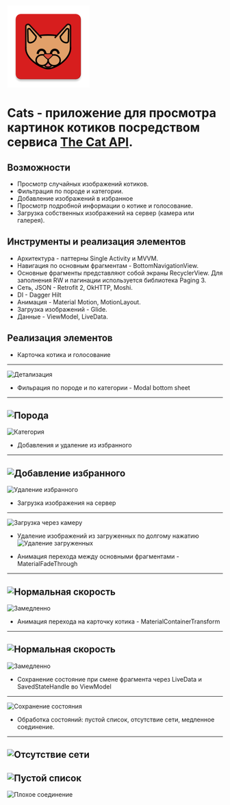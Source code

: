 ![Cats logo](/app/src/main/res/mipmap-xxxhdpi/ic_launcher.png)
# Сats - приложение для просмотра картинок котиков посредством сервиса [The Cat API](https://thecatapi.com).
## Возможности

- Просмотр случайных изображений котиков.
- Фильтрация по породе и категории.
- Добавление изображений в избранное
- Просмотр подробной информации о котике и голосование.
- Загрузка собственных изображений на сервер (камера или галерея).

## Инструменты и реализация элементов

- Архитектура - паттерны Single Activity и MVVM.
- Навигация по основным фрагментам - BottomNavigationView.
- Основные фрагменты представляют собой экраны RecyclerView. Для заполнения RW и пагинации используется библиотека Paging 3.
- Сеть, JSON - Retrofit 2, OkHTTP, Moshi.
- DI - Dagger Hilt
- Анимация - Material Motion, MotionLayout.
- Загрузка изображений - Glide.
- Данные - ViewModel, LiveData.

## Реализация элементов
- Карточка котика и голосование
---
![Детализация](https://media.giphy.com/media/5H1k28L5025eyH7CQl/giphy.gif)

- Фильрация по породе и по категории - Modal bottom sheet
---
![Порода](https://media.giphy.com/media/jPEg55a9ltPb0tmI7v/giphy.gif)
---
![Категория](https://media.giphy.com/media/OZZ090usyYzcBE4IJy/giphy.gif)

- Добавления и удаление из избранного
---
![Добавление избранного](https://media.giphy.com/media/ft9Vla3pksH0mtk4gW/giphy.gif)
---
![Удаление избранного](https://media.giphy.com/media/8sqs3E3TBBye6VB4DV/giphy.gif)

- Загрузка изображения на сервер
---
![Загрузка через камеру](https://media.giphy.com/media/mbd7cX36RgU5KNSxwo/giphy.gif)

- Удаление изображений из загруженных по долгому нажатию
![Удаление загруженных](https://media.giphy.com/media/837VDluMOTnvTvNEXQ/giphy.gif)

- Анимация перехода между основными фрагментами - MaterialFadeThrough
---
![Нормальная скорость](https://media.giphy.com/media/CjGMy3ql8D1Dhr0VF8/giphy.gif)
---
![Замедленно](https://media.giphy.com/media/upqh1T0HgpIcHXf7GO/giphy.gif)

- Анимация перехода на карточку котика - MaterialContainerTransform
---
![Нормальная скорость](https://media.giphy.com/media/yiAMoOoSYALbmWta1N/giphy.gif)
---
![Замедленно](https://media.giphy.com/media/S2edju0vSYv9UjFmpL/giphy-downsized-large.gif)

- Сохранение состояние при смене фрагмента через LiveData и SavedStateHandle во ViewModel
---
![Сохранение состояния](https://media.giphy.com/media/chHiWJb6Q7eBu11gm4/giphy.gif)

- Обработка состояний: пустой список, отсутствие сети, медленное соединение.
---
![Отсутствие сети](https://media.giphy.com/media/mxzUHRqoEoXqJEfCIP/giphy.gif)
---
![Пустой список](https://media.giphy.com/media/nCs3K0zQsfQumJqt5B/giphy.gif)
---
![Плохое соединение](https://media.giphy.com/media/a1L9nRIn5M1J34aMXq/giphy.gif)


